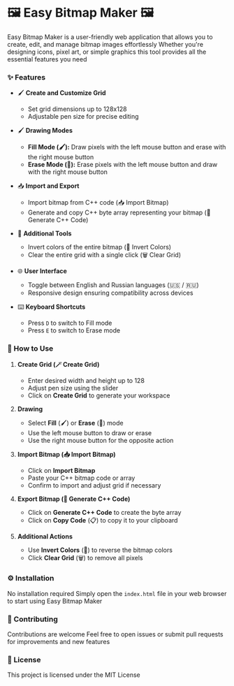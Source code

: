 # 🖼️ Easy Bitmap Maker 🖼️

Easy Bitmap Maker is a user-friendly web application that allows you to create, edit, and manage bitmap images effortlessly Whether you're designing icons, pixel art, or simple graphics this tool provides all the essential features you need

### ✨ Features

- 🖌️ **Create and Customize Grid**
  - Set grid dimensions up to 128x128
  - Adjustable pen size for precise editing

- 🖌️ **Drawing Modes**
  - **Fill Mode (🖌️):** Draw pixels with the left mouse button and erase with the right mouse button
  - **Erase Mode (🧹):** Erase pixels with the left mouse button and draw with the right mouse button

- 📥 **Import and Export**
  - Import bitmap from C++ code (📥 Import Bitmap)
  - Generate and copy C++ byte array representing your bitmap (💾 Generate C++ Code)

- 🔄 **Additional Tools**
  - Invert colors of the entire bitmap (🔄 Invert Colors)
  - Clear the entire grid with a single click (🗑️ Clear Grid)

- 🌐 **User Interface**
  - Toggle between English and Russian languages (🇺🇸 / 🇷🇺)
  - Responsive design ensuring compatibility across devices

- ⌨️ **Keyboard Shortcuts**
  - Press `D` to switch to Fill mode
  - Press `E` to switch to Erase mode

### 📘 How to Use

1. **Create Grid (🪄 Create Grid)**
   - Enter desired width and height up to 128
   - Adjust pen size using the slider
   - Click on **Create Grid** to generate your workspace

2. **Drawing**
   - Select **Fill** (🖌️) or **Erase** (🧹) mode
   - Use the left mouse button to draw or erase
   - Use the right mouse button for the opposite action

3. **Import Bitmap (📥 Import Bitmap)**
   - Click on **Import Bitmap**
   - Paste your C++ bitmap code or array
   - Confirm to import and adjust grid if necessary

4. **Export Bitmap (💾 Generate C++ Code)**
   - Click on **Generate C++ Code** to create the byte array
   - Click on **Copy Code** (📋) to copy it to your clipboard

5. **Additional Actions**
   - Use **Invert Colors** (🔄) to reverse the bitmap colors
   - Click **Clear Grid** (🗑️) to remove all pixels

### ⚙️ Installation

No installation required Simply open the `index.html` file in your web browser to start using Easy Bitmap Maker

### 🤝 Contributing

Contributions are welcome Feel free to open issues or submit pull requests for improvements and new features

### 📝 License

This project is licensed under the MIT License
